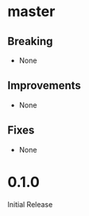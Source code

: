 # master

## Breaking

  * None

## Improvements

  * None

## Fixes

  * None

# 0.1.0

Initial Release
